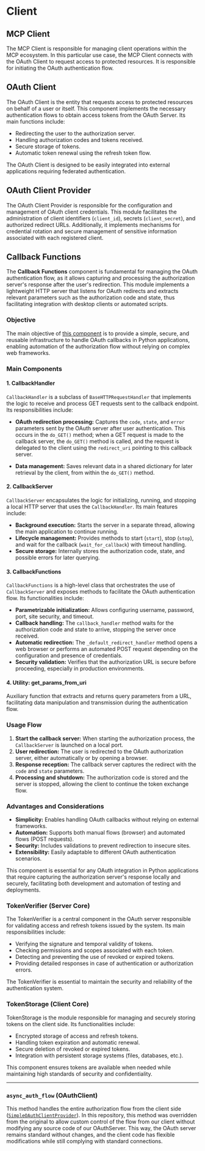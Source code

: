 # Client

## MCP Client

The MCP Client is responsible for managing client operations within the MCP ecosystem. In this particular use case, the MCP Client connects with the OAuth Client to request access to protected resources. It is responsible for initiating the OAuth authentication flow.

## OAuth Client

The OAuth Client is the entity that requests access to protected resources on behalf of a user or itself. This component implements the necessary authentication flows to obtain access tokens from the OAuth Server. Its main functions include:

- Redirecting the user to the authorization server.
- Handling authorization codes and tokens received.
- Secure storage of tokens.
- Automatic token renewal using the refresh token flow.

The OAuth Client is designed to be easily integrated into external applications requiring federated authentication.

## OAuth Client Provider

The OAuth Client Provider is responsible for the configuration and management of OAuth client credentials. This module facilitates the administration of client identifiers (`client_id`), secrets (`client_secret`), and authorized redirect URLs. Additionally, it implements mechanisms for credential rotation and secure management of sensitive information associated with each registered client.

## Callback Functions

The **Callback Functions** component is fundamental for managing the OAuth authentication flow, as it allows capturing and processing the authorization server's response after the user's redirection. This module implements a lightweight HTTP server that listens for OAuth redirects and extracts relevant parameters such as the authorization code and state, thus facilitating integration with desktop clients or automated scripts.

### Objective

The main objective of [this component](../src//mcp_oauth/client/features/callbacks.py) is to provide a simple, secure, and reusable infrastructure to handle OAuth callbacks in Python applications, enabling automation of the authorization flow without relying on complex web frameworks.

### Main Components

#### 1. CallbackHandler

`CallbackHandler` is a subclass of `BaseHTTPRequestHandler` that implements the logic to receive and process GET requests sent to the callback endpoint. Its responsibilities include:

- **OAuth redirection processing:** Captures the `code`, `state`, and `error` parameters sent by the OAuth server after user authentication. This occurs in the `do_GET()` method; when a GET request is made to the callback server, the `do_GET()` method is called, and the request is delegated to the client using the `redirect_uri` pointing to this callback server.

- **Data management:** Saves relevant data in a shared dictionary for later retrieval by the client, from within the `do_GET()` method.

#### 2. CallbackServer

`CallbackServer` encapsulates the logic for initializing, running, and stopping a local HTTP server that uses the `CallbackHandler`. Its main features include:

- **Background execution:** Starts the server in a separate thread, allowing the main application to continue running.
- **Lifecycle management:** Provides methods to start (`start`), stop (`stop`), and wait for the callback (`wait_for_callback`) with timeout handling.
- **Secure storage:** Internally stores the authorization code, state, and possible errors for later querying.
<!-- - **Flexible configuration:** Allows specifying the listening port and maximum wait time. -->

#### 3. CallbackFunctions

`CallbackFunctions` is a high-level class that orchestrates the use of `CallbackServer` and exposes methods to facilitate the OAuth authentication flow. Its functionalities include:

- **Parametrizable initialization:** Allows configuring username, password, port, site security, and timeout.
- **Callback handling:** The `callback_handler` method waits for the authorization code and state to arrive, stopping the server once received.
- **Automatic redirection:** The `_default_redirect_handler` method opens a web browser or performs an automated POST request depending on the configuration and presence of credentials.
- **Security validation:** Verifies that the authorization URL is secure before proceeding, especially in production environments.

#### 4. Utility: get_params_from_uri

Auxiliary function that extracts and returns query parameters from a URL, facilitating data manipulation and transmission during the authentication flow.

### Usage Flow

1. **Start the callback server:** When starting the authorization process, the `CallbackServer` is launched on a local port.
2. **User redirection:** The user is redirected to the OAuth authorization server, either automatically or by opening a browser.
3. **Response reception:** The callback server captures the redirect with the `code` and `state` parameters.
4. **Processing and shutdown:** The authorization code is stored and the server is stopped, allowing the client to continue the token exchange flow.

### Advantages and Considerations

- **Simplicity:** Enables handling OAuth callbacks without relying on external frameworks.
- **Automation:** Supports both manual flows (browser) and automated flows (POST requests).
- **Security:** Includes validations to prevent redirection to insecure sites.
- **Extensibility:** Easily adaptable to different OAuth authentication scenarios.

This component is essential for any OAuth integration in Python applications that require capturing the authorization server's response locally and securely, facilitating both development and automation of testing and deployments.

### TokenVerifier (Server Core)

The TokenVerifier is a central component in the OAuth server responsible for validating access and refresh tokens issued by the system. Its main responsibilities include:

- Verifying the signature and temporal validity of tokens.
- Checking permissions and scopes associated with each token.
- Detecting and preventing the use of revoked or expired tokens.
- Providing detailed responses in case of authentication or authorization errors.

The TokenVerifier is essential to maintain the security and reliability of the authentication system.

### TokenStorage (Client Core)

TokenStorage is the module responsible for managing and securely storing tokens on the client side. Its functionalities include:

- Encrypted storage of access and refresh tokens.
- Handling token expiration and automatic renewal.
- Secure deletion of revoked or expired tokens.
- Integration with persistent storage systems (files, databases, etc.).

This component ensures tokens are available when needed while maintaining high standards of security and confidentiality.

---

### `async_auth_flow` (OAuthClient)

This method handles the entire authorization flow from the client side ([`SimpleOAuthClientProvider`](../src/mcp_oauth/client/client_provider/client_provider.py)). In this repository, this method was overridden from the original to allow custom control of the flow from our client without modifying any source code of our OAuthServer. This way, the OAuth server remains standard without changes, and the client code has flexible modifications while still complying with standard connections.
